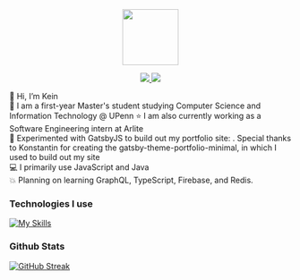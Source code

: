 <div id="header" align="center">
  <img src="https://media.giphy.com/media/M9gbBd9nbDrOTu1Mqx/giphy.gif" width="100"/>
  <p>
  <a href="https://www.linkedin.com/in/kevin-j-h-li-51324839/" rel="nofollow noreferrer">
    <img src="https://skillicons.dev/icons?i=linkedin"/>
  </a> 
  <a href="https://drive.google.com/file/d/1Mj8MAkLKnT5hxGq9v2MvnQJK1tXIenUq/view?usp=share_link">
    <img src="https://skillicons.dev/icons?i=gcp"/> 
  </a>
</p>
</div>


👋  Hi, I’m Kein  
📕  I am a first-year Master's student studying Computer Science and Information Technology @ UPenn 
⭐  I am also currently working as a Software Engineering intern at Arlite  
🚀  Experimented with GatsbyJS to build out my portfolio site: <a href="keinli.com"></a>. Special thanks to Konstantin for creating the gatsby-theme-portfolio-minimal, in which I used to build out my site    
💻  I primarily use JavaScript and Java  
💥  Planning on learning GraphQL, TypeScript, Firebase, and Redis. 




### Technologies I use
[![My Skills](https://skillicons.dev/icons?i=py,js,java,react,nodejs,mongodb,express,postgres,tailwind,jest,git&perline=6)](https://skillicons.dev)


### Github Stats
[![GitHub Streak](https://github-readme-streak-stats.herokuapp.com?user=kein-1)](https://git.io/streak-stats)

